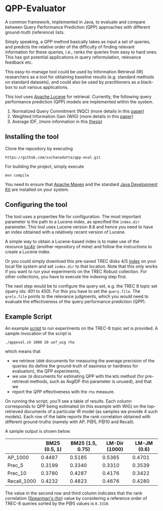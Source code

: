 # QPP-Evaluator

A common framework, implemented in Java, to evaluate and compare between Query Performance Prediction (QPP) approaches with different ground-truth (reference) lists.

Simply speaking, a QPP method basically takes as input a set of queries, and predicts the relative order of the difficulty of finding relevant information for these queries, i.e., ranks the queries from easy to hard ones. This has got potential applications in query reformulation, relevance feedback etc.

This easy-to-manage tool could be used by Information Retrieval (IR) researchers as a tool for obtaining baseline results (e.g. standard methods on standard datasets), and could also be used by practitioners as a black-box to suit various applications.

This tool uses [Apache Lucene](https://lucene.apache.org/) for retrieval.
Currently, the following query performance prediction (QPP) models are implemented within the system.

1. Normalized Query Commitment (NQC) (more details in this [paper](https://ie.technion.ac.il/~kurland/qdQueryPerf.pdf))
2. Weighted Information Gain (WIG) (more details in this [paper](http://maroo.cs.umass.edu/getpdf.php?id=792))
3. Average IDF, (more information in this [thesis](https://chauff.github.io/documents/publications/thesis.pdf))

## Installing the tool

Clone the repository by executing

```
https://github.com/suchanadatta/qpp-eval.git
```

For building the project, simply execute
```
mvn compile
```
You need to ensure that [Apache Maven](https://maven.apache.org/) and the standard [Java Development Kit](https://www.oracle.com/uk/java/technologies/javase-downloads.html) are installed on your system.

## Configuring the tool

The tool uses a properties file for configuration. The most important parameter is the path to a Lucene index, as specified the `index.dir` parameter.
This tool uses Lucene version 8.8 and hence you need to have an index obtained with a relatively recent version of Lucene.

A simple way to obtain a Lucene-based index is to make use of the resource  [luc4ir](https://github.com/gdebasis/luc4ir)  (another repository of mine) and follow the instructions to create a Lucene index.

Or you could simply download this pre-saved TREC disks 4/5 [index](https://drive.google.com/drive/folders/13k0AFcIemmtBvBpaBCyJR7ZYUIoRf2Kx?usp=sharing) on your local file system and set `index.dir` to that location.
Note that this only works if you want to run your experiments on the TREC Robust collection. For other collections, you have to execute the indexing step first.

The next step would be to configure the query set, e.g. the TREC 8 topic set (query ids: 401 to 450). For this you have to set the `query.file`. The `qrels.file` points to the relevance judgments, which you would need to evaluate the effectiveness of the query performance prediction (QPP).


## Example Script

An example [script](https://github.com/gdebasis/qpp-eval/blob/main/qppeval.sh) to run experiments on the TREC-8 topic set is provided.
A sample invocation of the script is
```
./qppeval.sh 1000 20 uef_wig rho
```
which means that
 - we retrieve `1000` documents for measuring the average precision of the queries (to define the ground-truth of easiness or hardness for evaluation), the QPP experiments,
 - we use `20` documents for estimating QPP with the `WIG` method (for pre-retrieval methods, such as AvgIDF this parameter is unused), and that we
 - report the QPP effectiveness with the `rho` measure.
 
 On running the script, you'll see a table of results. Each column corresponds to QPP being estimated (in this example with WIG) on the top-retrieved documents of a particular IR model (as samples we provide 4 such models). Each row of the table reports the rank correlation obtained with different ground-truths (namely with AP, P@5, P@10 and Recall).

A sample output is shown below.

|             | BM25   (0.5, 1) | BM25 (1.5,   0.75) | LM-Dir (1000) | LM-JM (0.6) |
|-------------|-----------------|--------------------|---------------|-------------|
| AP_1000     | 0.4487          | 0.5185             | 0.5365        | 0.4701      |
| Prec_5      | 0.3199          | 0.3340             | 0.3310        | 0.3539      |
| Prec_10     | 0.3780          | 0.4287             | 0.4176        | 0.3422      |
| Recall_1000 | 0.4232          | 0.4823             | 0.4676        | 0.4280      |

The value in the second row and third column indicates that the rank correlation ([Spearman's rho](https://en.wikipedia.org/wiki/Spearman%27s_rank_correlation_coefficient)) value by considering a reference order of TREC-8 queries sorted by the P@5 values is `0.3310`.
